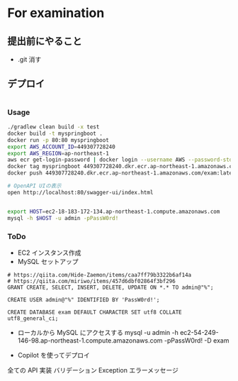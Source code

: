 # For examination

## 提出前にやること

- .git 消す

## デプロイ

```bash

```

### Usage

```bash
./gradlew clean build -x test
docker build -t myspringboot .
docker run -p 80:80 myspringboot
export AWS_ACCOUNT_ID=449307728240
export AWS_REGION=ap-northeast-1
aws ecr get-login-password | docker login --username AWS --password-stdin https://${AWS_ACCOUNT_ID}.dkr.ecr.${AWS_REGION}.amazonaws.com
docker tag myspringboot 449307728240.dkr.ecr.ap-northeast-1.amazonaws.com/exam:latest
docker push 449307728240.dkr.ecr.ap-northeast-1.amazonaws.com/exam:latest

# OpenAPI UIの表示
open http://localhost:80/swagger-ui/index.html

```

```bash

export HOST=ec2-18-183-172-134.ap-northeast-1.compute.amazonaws.com
mysql -h $HOST -u admin -pPassW0rd!

```

### ToDo

- EC2 インスタンス作成
- MySQL セットアップ

```mysql
# https://qiita.com/Hide-Zaemon/items/caa7ff79b3322b6af14a
# https://qiita.com/miriwo/items/457d6dbf02864f3bf296
GRANT CREATE, SELECT, INSERT, DELETE, UPDATE ON *.* TO admin@"%";

CREATE USER admin@"%" IDENTIFIED BY 'PassW0rd!';

CREATE DATABASE exam DEFAULT CHARACTER SET utf8 COLLATE utf8_general_ci;
```

- ローカルから MySQL にアクセスする
  mysql -u admin -h ec2-54-249-146-98.ap-northeast-1.compute.amazonaws.com -pPassW0rd! -D exam

- Copilot を使ってデプロイ

全ての API 実装
バリデーション
Exception
エラーメッセージ